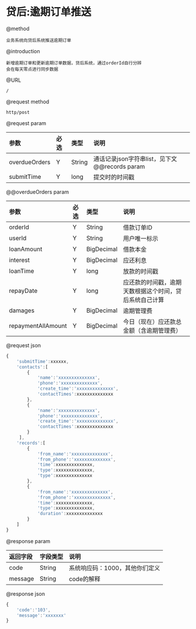 # 贷后:逾期订单推送

@method

```
业务系统向贷后系统推送逾期订单
```

@introduction

```
新增逾期订单和更新逾期订单数据，贷后系统，通过orderId自行分辨
会在每天零点进行同步数据
```

@URL

```
/
```

@request method

```
http/post
```

@request param

| 参数 | 必选 | 类型 | 说明 |
| :--- | :--- | :--- | :--- |
| overdueOrders | Y | String | 通话记录json字符串list，见下文@@records param |
| submitTime | Y | long | 提交时的时间戳 |

@@overdueOrders param

| 参数 | 必选 | 类型 | 说明 |
| :--- | :--- | :--- | :--- |
| orderId | Y | String | 借款订单ID |
| userId | Y | String | 用户唯一标示 |
| loanAmount | Y | BigDecimal | 借款本金 |
| interest | Y | BigDecimal | 应还利息 |
| loanTime | Y | long | 放款的时间戳 |
| repayDate | Y | long | 应还款的时间戳，逾期天数根据这个时间，贷后系统自己计算 |
| damages | Y | BigDecimal | 逾期管理费 |
| repaymentAllAmount | Y | BigDecimal | 今日（现在）应还款总金额（含逾期管理费） |

@request json

```js
{
    'submitTime':xxxxxx,
    'contacts':[
        {
            'name':'xxxxxxxxxxxxxx',
            'phone':'xxxxxxxxxxxxxx',
            'create_time':'xxxxxxxxxxxxxx',
            'contactTimes':xxxxxxxxxxxxxx
        },
        {
            'name':'xxxxxxxxxxxxxx',
            'phone':'xxxxxxxxxxxxxx',
            'create_time':'xxxxxxxxxxxxxx',
            'contactTimes':xxxxxxxxxxxxxx
        }
     ],   
    'records':[
        {
            'from_name':'xxxxxxxxxxxxxx',
            'from_phone':'xxxxxxxxxxxxxx',
            'time':xxxxxxxxxxxxxx,
            'type':xxxxxxxxxxxxxx,
            'type':xxxxxxxxxxxxxx
        },
        {
            'from_name':'xxxxxxxxxxxxxx',
            'from_phone':'xxxxxxxxxxxxxx',
            'time':xxxxxxxxxxxxxx,
            'type':xxxxxxxxxxxxxx,
            'duration':xxxxxxxxxxxxxx
        }
    ]
}
```

@response param

| 返回字段 | 字段类型 | 说明 |
| :--- | :--- | :--- |
| code | String | 系统响应码：1000，其他你们定义 |
| message | String | code的解释 |

@response json

```js
{
    'code':'103',
    'message':'xxxxxxx'
}
```



